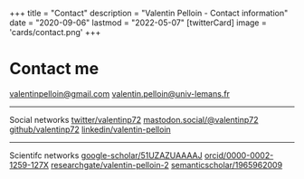 +++
title = "Contact"
description = "Valentin Pelloin - Contact information"
date = "2020-09-06"
lastmod = "2022-05-07"
[twitterCard]
	image = 'cards/contact.png'
+++

# Contact me

<!-- http://www.katpatuka.org/pub/doc/anti-spam.html -->
<!-- https://uxwing.com/ -->
<!-- https://jpswalsh.github.io/academicons/ -->

<div class="contact">
	<a class='contact email'  href='&#109;&#97;&#105;&#108;&#116;&#111;&#58;%76%61%6C%65%6E%74%69%6E%70%65%6C%6C%6F%69%6E%40%67%6D%61%69%6C%2E%63%6F%6D'>valentin<!-- abc@def -->pelloin@gm<!-- @abc.com -->ail.com</a>
	<a class='contact email'  href='&#109;&#97;&#105;&#108;&#116;&#111;&#58;%76%61%6C%65%6E%74%69%6E%2E%70%65%6C%6C%6F%69%6E%40%75%6E%69%76%2D%6C%65%6D%61%6E%73%2E%66%72'>valentin.<!-- abc@def -->pelloin@univ<!-- @abc.com -->-lemans.fr</a>
	<hr class='contact-sep'/>
	Social networks
	<a class='contact twitter' href='https://twitter.com/valentinp72'>twitter/valentinp72</a>
	<a class='contact mastodon' href='https://mastodon.social/@valentinp72'>mastodon.social/@valentinp72</a>
	<a class='contact github'  href='https://github.com/valentinp72'>github/valentinp72</a>
	<a class='contact linkedin' href='https://www.linkedin.com/in/valentin-pelloin/'>linkedin/valentin-pelloin</a>
	<hr class='contact-sep'/>
	Scientifc networks
	<a class='contact google-scholar' href='https://scholar.google.com/citations?user=51UZAZUAAAAJ'>google-scholar/51UZAZUAAAAJ</a>
	<a class='contact orcid' href='https://orcid.org/0000-0002-1259-127X'>orcid/0000-0002-1259-127X</a>
	<a class='contact researchgate' href='https://www.researchgate.net/profile/Valentin-Pelloin-2'>researchgate/valentin-pelloin-2</a>
	<a class='contact semanticscholar' href='https://www.semanticscholar.org/author/1965962009'>semanticscholar/1965962009</a>
</div>
